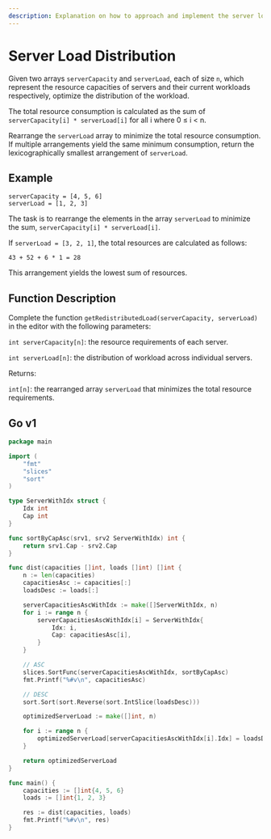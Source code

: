 ```yaml
---
description: Explanation on how to approach and implement the server load distribution coding challenge.
---
```


# Server Load Distribution

Given two arrays `serverCapacity` and `serverLoad`, each of size `n`, which represent the resource capacities of servers and their current workloads respectively, optimize the distribution of the workload.

The total resource consumption is calculated as the sum of `serverCapacity[i] * serverLoad[i]` for all i where 0 ≤ i < n.

Rearrange the `serverLoad` array to minimize the total resource consumption. If multiple arrangements yield the same minimum consumption, return the lexicographically smallest arrangement of `serverLoad`.

## Example

```
serverCapacity = [4, 5, 6]
serverLoad = [1, 2, 3]
```

The task is to rearrange the elements in the array `serverLoad` to minimize the sum, `serverCapacity[i] * serverLoad[i]`.

If `serverLoad = [3, 2, 1]`, the total resources are calculated as follows:

```
43 + 52 + 6 * 1 = 28
```

This arrangement yields the lowest sum of resources.

## Function Description

Complete the function `getRedistributedLoad(serverCapacity, serverLoad)` in the editor with the following parameters:

`int serverCapacity[n]`: the resource requirements of each server.

`int serverLoad[n]`: the distribution of workload across individual servers.

Returns:

`int[n]`: the rearranged array `serverLoad` that minimizes the total resource requirements.

## Go v1

```go
package main

import (
	"fmt"
	"slices"
	"sort"
)

type ServerWithIdx struct {
	Idx int
	Cap int
}

func sortByCapAsc(srv1, srv2 ServerWithIdx) int {
	return srv1.Cap - srv2.Cap
}

func dist(capacities []int, loads []int) []int {
	n := len(capacities)
	capacitiesAsc := capacities[:]
	loadsDesc := loads[:]

	serverCapacitiesAscWithIdx := make([]ServerWithIdx, n)
	for i := range n {
		serverCapacitiesAscWithIdx[i] = ServerWithIdx{
			Idx: i,
			Cap: capacitiesAsc[i],
		}
	}

	// ASC
	slices.SortFunc(serverCapacitiesAscWithIdx, sortByCapAsc)
	fmt.Printf("%#v\n", capacitiesAsc)

	// DESC
	sort.Sort(sort.Reverse(sort.IntSlice(loadsDesc)))

	optimizedServerLoad := make([]int, n)

	for i := range n {
		optimizedServerLoad[serverCapacitiesAscWithIdx[i].Idx] = loadsDesc[i]
	}

	return optimizedServerLoad
}

func main() {
	capacities := []int{4, 5, 6}
	loads := []int{1, 2, 3}

	res := dist(capacities, loads)
	fmt.Printf("%#v\n", res)
}
```
